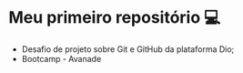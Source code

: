 # Meu primeiro repositório :computer:
 - Desafio de projeto sobre Git e GitHub da plataforma Dio;
 - Bootcamp - Avanade
